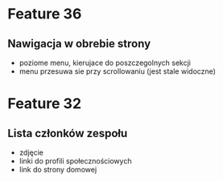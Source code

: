 # Feature 36

## Nawigacja w obrebie strony

- poziome menu, kierujace do poszczegolnych sekcji
- menu przesuwa sie przy scrollowaniu (jest stale widoczne)


# Feature 32

## Lista członków zespołu

- zdjęcie
- linki do profili społecznościowych
- link do strony domowej
